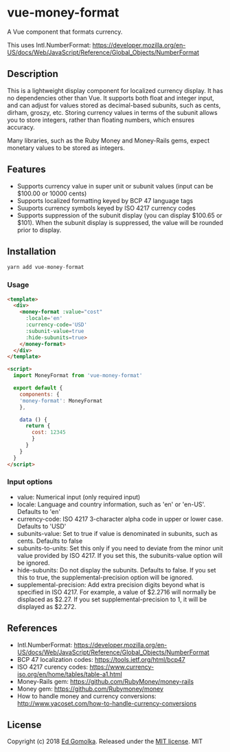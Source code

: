 # vue-money-format

A Vue component that formats currency.

This uses Intl.NumberFormat: 
https://developer.mozilla.org/en-US/docs/Web/JavaScript/Reference/Global_Objects/NumberFormat

## Description

This is a lightweight display component for localized currency display. It has no dependencies other than Vue. 
It supports both float and integer input, and can adjust for values stored as decimal-based subunits, such as cents, dirham, groszy, etc. 
Storing currency values in terms of the subunit allows you to store integers, rather than floating numbers, which ensures accuracy. 

Many libraries, such as the Ruby Money and Money-Rails gems, expect monetary values to be stored as integers.

## Features

- Supports currency value in super unit or subunit values (input can be $100.00 or 10000 cents)
- Supports localized formatting keyed by BCP 47 language tags
- Suuports currency symbols keyed by ISO 4217 currency codes
- Supports suppression of the subunit display (you can display $100.65 or $101). When the subunit display is suppressed, the value will be rounded prior to display.



## Installation

```js
yarn add vue-money-format
```

### Usage

```html
<template>
  <div>
    <money-format :value="cost" 
      :locale='en' 
      :currency-code='USD' 
      :subunit-value=true 
      :hide-subunits=true>
    </money-format>
  </div>
</template>

<script>
  import MoneyFormat from 'vue-money-format'

  export default {
    components: {
    'money-format': MoneyFormat
    },

    data () {
      return {
        cost: 12345
        }
      }
    }
  }
</script>
```

### Input options

- value: Numerical input (only required input)
- locale: Language and country information, such as 'en' or 'en-US'. Defaults to 'en'
- currency-code: ISO 4217 3-character alpha code in upper or lower case. Defaults to 'USD'
- subunits-value: Set to true if value is denominated in subunits, such as cents. Defaults to false
- subunits-to-units: Set this only if you need to deviate from the minor unit value provided by ISO 4217. If you set this, the subunits-value option will be ignored.
- hide-subunits: Do not display the subunits. Defaults to false. If you set this to true, the supplemental-precision option will be ignored.
- supplemental-precision: Add extra precision digits beyond what is specified in ISO 4217. For example, a value of $2.2716 will normally be displaced as $2.27. If you set supplemental-precision to 1, it will be displayed as $2.272.


## References

- Intl.NumberFormat: https://developer.mozilla.org/en-US/docs/Web/JavaScript/Reference/Global_Objects/NumberFormat
- BCP 47 localization codes: https://tools.ietf.org/html/bcp47
- ISO 4217 curency codes: https://www.currency-iso.org/en/home/tables/table-a1.html
- Money-Rails gem: https://github.com/RubyMoney/money-rails
- Money gem: https://github.com/Rubymoney/money
- How to handle money and currency conversions: http://www.yacoset.com/how-to-handle-currency-conversions

## License

Copyright (c) 2018 [Ed Gomolka](https://github.com/egomolka). Released under the [MIT license](https://github.com/egomolka/vue-money-format/blob/master/LICENSE).
MIT

